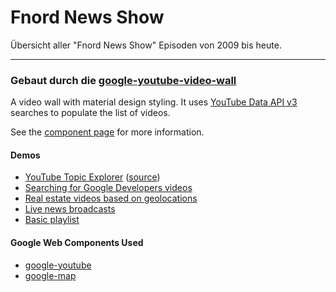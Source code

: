 # Fnord News Show
Übersicht aller "Fnord News Show" Episoden von 2009 bis heute.

---
### Gebaut durch die [google-youtube-video-wall](https://github.com/GoogleWebComponents/google-youtube-video-wall)
A video wall with material design styling. It uses [YouTube Data API v3](https://developers.google.com/youtube/v3/)
searches to populate the list of videos.

See the [component page](http://googlewebcomponents.github.io/google-youtube-video-wall) for more information.

#### Demos
- [YouTube Topic Explorer](http://jeffposnick.github.io/youtube-topic-explorer/) ([source](https://github.com/jeffposnick/youtube-topic-explorer))
- [Searching for Google Developers videos](http://googlewebcomponents.github.io/google-youtube-video-wall/components/google-youtube-video-wall/demo.html)
- [Real estate videos based on geolocations](http://googlewebcomponents.github.io/google-youtube-video-wall/components/google-youtube-video-wall/demo_map.html)
- [Live news broadcasts](http://googlewebcomponents.github.io/google-youtube-video-wall/components/google-youtube-video-wall/demo_live_news.html)
- [Basic playlist](http://googlewebcomponents.github.io/google-youtube-video-wall/components/google-youtube-video-wall/demo_playlist.html)

#### Google Web Components Used
- [google-youtube](https://github.com/GoogleWebComponents/google-youtube)
- [google-map](https://github.com/GoogleWebComponents/google-map)
